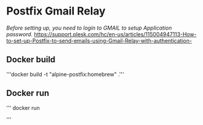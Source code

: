 # Postfix Gmail Relay 

*Before setting up, you need to login to GMAIL to setup Application password.*
https://support.plesk.com/hc/en-us/articles/115004947113-How-to-set-up-Postfix-to-send-emails-using-Gmail-Relay-with-authentication-

## Docker build
'''docker build -t "alpine-postfix:homebrew" .'''

## Docker run
'''
docker run

'''
